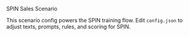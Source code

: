 SPIN Sales Scenario

This scenario config powers the SPIN training flow. Edit `config.json` to adjust texts, prompts, rules, and scoring for SPIN.


